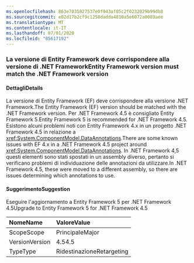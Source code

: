 ```yaml
---
ms.openlocfilehash: 863e7035827537e0f943af05c2f0232029b99db8
ms.sourcegitcommit: e02d17b2cf9c1258dadda4810a5e6072a0089aee
ms.translationtype: MT
ms.contentlocale: it-IT
ms.lasthandoff: 07/01/2020
ms.locfileid: "85617192"
---
```

### <a name="entity-framework-version-must-match-the-net-framework-version"></a><span data-ttu-id="9d366-101">La versione di Entity Framework deve corrispondere alla versione di .NET Framework</span><span class="sxs-lookup"><span data-stu-id="9d366-101">Entity Framework version must match the .NET Framework version</span></span>

#### <a name="details"></a><span data-ttu-id="9d366-102">Dettagli</span><span class="sxs-lookup"><span data-stu-id="9d366-102">Details</span></span>

<span data-ttu-id="9d366-103">La versione di Entity Framework (EF) deve corrispondere alla versione .NET Framework.</span><span class="sxs-lookup"><span data-stu-id="9d366-103">The Entity Framework (EF) version should be matched with the .NET Framework version.</span></span> <span data-ttu-id="9d366-104">Per .NET Framework 4.5 è consigliato Entity Framework 5.</span><span class="sxs-lookup"><span data-stu-id="9d366-104">Entity Framework 5 is recommended for .NET Framework 4.5.</span></span> <span data-ttu-id="9d366-105">Esistono alcuni problemi noti con Entity Framework 4.x in un progetto .NET Framework 4.5 in relazione a <xref:System.ComponentModel.DataAnnotations>.</span><span class="sxs-lookup"><span data-stu-id="9d366-105">There are some known issues with EF 4.x in a .NET Framework 4.5 project around <xref:System.ComponentModel.DataAnnotations>.</span></span> <span data-ttu-id="9d366-106">In .NET Framework 4,5 questi elementi sono stati spostati in un assembly diverso, pertanto si verificano problemi di individuazione delle annotazioni da utilizzare.</span><span class="sxs-lookup"><span data-stu-id="9d366-106">In .NET Framework 4.5, these were moved to a different assembly, so there are issues determining which annotations to use.</span></span>

#### <a name="suggestion"></a><span data-ttu-id="9d366-107">Suggerimento</span><span class="sxs-lookup"><span data-stu-id="9d366-107">Suggestion</span></span>

<span data-ttu-id="9d366-108">Eseguire l'aggiornamento a Entity Framework 5 per .NET Framework 4.5</span><span class="sxs-lookup"><span data-stu-id="9d366-108">Upgrade to Entity Framework 5 for .NET Framework 4.5</span></span>

| <span data-ttu-id="9d366-109">Nome</span><span class="sxs-lookup"><span data-stu-id="9d366-109">Name</span></span>    | <span data-ttu-id="9d366-110">Valore</span><span class="sxs-lookup"><span data-stu-id="9d366-110">Value</span></span>       |
|:--------|:------------|
| <span data-ttu-id="9d366-111">Scope</span><span class="sxs-lookup"><span data-stu-id="9d366-111">Scope</span></span>   | <span data-ttu-id="9d366-112">Principale</span><span class="sxs-lookup"><span data-stu-id="9d366-112">Major</span></span>       |
| <span data-ttu-id="9d366-113">Version</span><span class="sxs-lookup"><span data-stu-id="9d366-113">Version</span></span> | <span data-ttu-id="9d366-114">4.5</span><span class="sxs-lookup"><span data-stu-id="9d366-114">4.5</span></span>         |
| <span data-ttu-id="9d366-115">Type</span><span class="sxs-lookup"><span data-stu-id="9d366-115">Type</span></span>    | <span data-ttu-id="9d366-116">Ridestinazione</span><span class="sxs-lookup"><span data-stu-id="9d366-116">Retargeting</span></span> |
